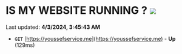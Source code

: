 # IS MY WEBSITE RUNNING ? [![](https://img.shields.io/static/v1?label=Sponsor&message=%E2%9D%A4&logo=GitHub&color=%23fe8e86)](https://github.com/sponsors/<username>)

Last updated: **4/3/2024, 3:45:43 AM**

- `GET` [https://youssefservice.me](https://youssefservice.me) - **Up** (129ms)
